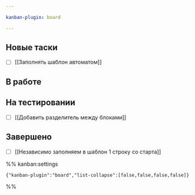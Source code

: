 ```yaml
---

kanban-plugin: board

---
```


## Новые таски

- [ ] [[Заполнять шаблон автоматом]]


## В работе



## На тестировании

- [ ] [[Добавить разделитель между блоками]]


## Завершено

- [ ] [[Независимо заполняем в шаблон 1 строку со старта]]




%% kanban:settings
```
{"kanban-plugin":"board","list-collapse":[false,false,false,false]}
```
%%